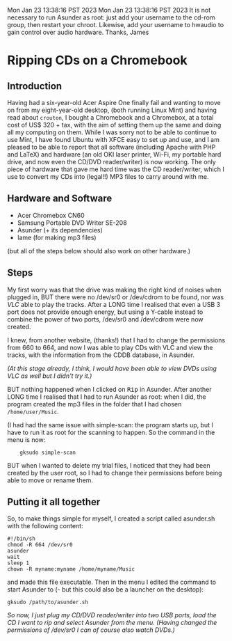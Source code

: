 Mon Jan 23 13:38:16 PST 2023
Mon Jan 23 13:38:16 PST 2023
It is not necessary to run Asunder as root: just add your username to the cd-rom group, then restart your chroot. Likewise, add your username to hwaudio to gain control over audio hardware. Thanks, James

# Ripping CDs on a Chromebook
## Introduction

Having had a six-year-old Acer Aspire One finally fail and wanting to move on from my eight-year-old desktop, (both running Linux Mint) and having read about `crouton`, I bought a Chromebook and a Chromebox, at a total cost of US$ 320 + tax, with the aim of setting them up the same and doing all my computing on them. While I was sorry not to be able to continue to use Mint, I have found Ubuntu with XFCE easy to set up and use, and I am pleased to be able to report that all software (including Apache with PHP and LaTeX) and hardware (an old OKI laser printer, Wi-Fi, my portable hard drive, and now even the CD/DVD reader/writer) is now working. The only piece of hardware that gave me hard time was the CD reader/writer, which I use to convert my CDs into (legal!!) MP3 files to carry around with me.

## Hardware and Software

* Acer Chromebox CN60
* Samsung Portable DVD Writer SE-208
* Asunder (+ its dependencies)
* lame (for making mp3 files)

(but all of the steps below should also work on other hardware.)

## Steps

My first worry was that the drive was making the right kind of noises when plugged in, BUT there were no /dev/sr0 or /dev/cdrom to be found, nor was _VLC_ able to play the tracks. After a LONG time I realised that even a USB 3 port does not provide enough energy, but using a Y-cable instead to combine the power of two ports, /dev/sr0 and /dev/cdrom were now created.

I knew, from another website, (thanks!) that I had to change the permissions from 660 to 664, and now I was able to play CDs with VLC and view the tracks, with the information from the CDDB database, in Asunder.

*(At this stage already, I think, I would have been able to view DVDs using VLC as well but I didn't try it.)*

BUT nothing happened when I clicked on <kbd>Rip</kbd> in Asunder. After another LONG time I realised that I had to run Asunder as root: when I did, the program created the mp3 files in the folder that I had chosen `/home/user/Music`.

(I had had the same issue with simple-scan: the program starts up, but I have to run it as root for the scanning to happen. So the command in the menu is now:
```
    gksudo simple-scan
```

BUT when I wanted to delete my trial files, I noticed that they had been created by the user root, so I had to change their permissions before being able to move or rename them.

## Putting it all together

So, to make things simple for myself, I created a script called asunder.sh with the following content:

    #!/bin/sh
    chmod -R 664 /dev/sr0
    asunder
    wait
    sleep 1
    chown -R myname:myname /home/myname/Music

and made this file executable. Then in the menu I edited the command to start Asunder to (- but this could also be a launcher on the desktop):

    gksudo /path/to/asunder.sh

*So now, I just plug my CD/DVD reader/writer into two USB ports, load the CD I want to rip and select Asunder from the menu. (Having changed the permissions of /dev/sr0 I can of course also watch DVDs.)*